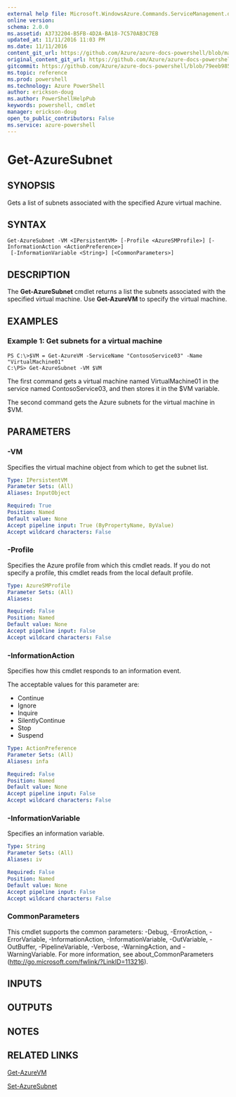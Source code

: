 ```yaml
---
external help file: Microsoft.WindowsAzure.Commands.ServiceManagement.dll-Help.xml
online version: 
schema: 2.0.0
ms.assetid: A3732204-B5FB-4D2A-BA18-7C570AB3C7EB
updated_at: 11/11/2016 11:03 PM
ms.date: 11/11/2016
content_git_url: https://github.com/Azure/azure-docs-powershell/blob/master/azureps-cmdlets-docs/ServiceManagement/Azure.Service/v2.1.0/Get-AzureSubnet.md
original_content_git_url: https://github.com/Azure/azure-docs-powershell/blob/master/azureps-cmdlets-docs/ServiceManagement/Azure.Service/v2.1.0/Get-AzureSubnet.md
gitcommit: https://github.com/Azure/azure-docs-powershell/blob/79eeb985ea480979357fb4695832a0c3d29a48bf/azureps-cmdlets-docs/ServiceManagement/Azure.Service/v2.1.0/Get-AzureSubnet.md
ms.topic: reference
ms.prod: powershell
ms.technology: Azure PowerShell
author: erickson-doug
ms.author: PowerShellHelpPub
keywords: powershell, cmdlet
manager: erickson-doug
open_to_public_contributors: False
ms.service: azure-powershell
---
```


# Get-AzureSubnet

## SYNOPSIS
Gets a list of subnets associated with the specified Azure virtual machine.

## SYNTAX

```
Get-AzureSubnet -VM <IPersistentVM> [-Profile <AzureSMProfile>] [-InformationAction <ActionPreference>]
 [-InformationVariable <String>] [<CommonParameters>]
```

## DESCRIPTION
The **Get-AzureSubnet** cmdlet returns a list the subnets associated with the specified virtual machine.
Use **Get-AzureVM** to specify the virtual machine.

## EXAMPLES

### Example 1: Get subnets for a virtual machine
```
PS C:\>$VM = Get-AzureVM -ServiceName "ContosoService03" -Name "VirtualMachine01"
C:\PS> Get-AzureSubnet -VM $VM
```

The first command gets a virtual machine named VirtualMachine01 in the service named ContosoService03, and then stores it in the $VM variable.

The second command gets the Azure subnets for the virtual machine in $VM.

## PARAMETERS

### -VM
Specifies the virtual machine object from which to get the subnet list.

```yaml
Type: IPersistentVM
Parameter Sets: (All)
Aliases: InputObject

Required: True
Position: Named
Default value: None
Accept pipeline input: True (ByPropertyName, ByValue)
Accept wildcard characters: False
```

### -Profile
Specifies the Azure profile from which this cmdlet reads.
If you do not specify a profile, this cmdlet reads from the local default profile.

```yaml
Type: AzureSMProfile
Parameter Sets: (All)
Aliases: 

Required: False
Position: Named
Default value: None
Accept pipeline input: False
Accept wildcard characters: False
```

### -InformationAction
Specifies how this cmdlet responds to an information event.

The acceptable values for this parameter are:

- Continue
- Ignore
- Inquire
- SilentlyContinue
- Stop
- Suspend

```yaml
Type: ActionPreference
Parameter Sets: (All)
Aliases: infa

Required: False
Position: Named
Default value: None
Accept pipeline input: False
Accept wildcard characters: False
```

### -InformationVariable
Specifies an information variable.

```yaml
Type: String
Parameter Sets: (All)
Aliases: iv

Required: False
Position: Named
Default value: None
Accept pipeline input: False
Accept wildcard characters: False
```

### CommonParameters
This cmdlet supports the common parameters: -Debug, -ErrorAction, -ErrorVariable, -InformationAction, -InformationVariable, -OutVariable, -OutBuffer, -PipelineVariable, -Verbose, -WarningAction, and -WarningVariable. For more information, see about_CommonParameters (http://go.microsoft.com/fwlink/?LinkID=113216).

## INPUTS

## OUTPUTS

## NOTES

## RELATED LINKS

[Get-AzureVM](xref:ServiceManagement/Azure.Service/v2.1.0/Get-AzureVM.md)

[Set-AzureSubnet](xref:ServiceManagement/Azure.Service/v2.1.0/Set-AzureSubnet.md)


